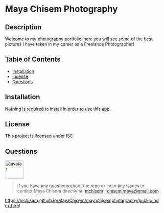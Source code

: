 # Maya Chisem Photography

## Description

Welcome to my photography portfolio-here you will see some of the best pictures I have taken in my career as a Freelance Photographer!

## Table of Contents
* [Installation](#installation) 
* [License](#license)
* [Questions](#questions)

## Installation
Nothing is required to install in order to use this app.

## License 
This project is licensed under ISC

## Questions 
<img width="60" src="https://avatars0.githubusercontent.com/u/58449282?v=4&v=4" alt="avatar">

> If you have any questions about the repo or incur any issues or contact Maya Chisem directly at: [mchisem](https://api.github.com/users/mchisem) | [chisem.maya@gmail.com](chisem.maya@gmail.com)

https://mchisem.github.io/MayaChisem/mayachisemphotography/public/index.html